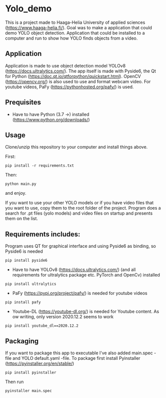 # Yolo_demo

This is a project made to Haaga-Helia University of applied sciences (https://www.haaga-helia.fi/).
Goal was to make a application that could demo YOLO object detection. Application that could be installed to a computer and run to show how YOLO finds objects from a video.

## Application
Application is made to use object detection model YOLOv8 (https://docs.ultralytics.com/).
The app itself is made with Pyside6, the Qt for Python (https://doc.qt.io/qtforpython/quickstart.html).
OpenCV (https://opencv.org/) is also used to use and format webcam video.
For youtube videos, PaFy (https://pythonhosted.org/pafy/) is used.

## Prequisites
- Have to have Python (3.7 ->) installed (https://www.python.org/downloads/)

## Usage
Clone/unzip this repository to your computer and install things above.

First:
``` 
pip install -r requirements.txt 
```

Then:
```
python main.py
``` 
and enjoy.

If you want to use your other YOLO models or if you have video files that you want to use, copy them to the root folder of the project. Program does a search for .pt files (yolo models) and video files on startup and presents them on the list.


## Requirements includes:

Program uses QT for graphical interface and using Pyside6 as binding, so Pyside6 is needed
```
pip install pyside6
```

- Have to have YOLOv8 (https://docs.ultralytics.com/) (and all requirements for ultralytics package etc. PyTorch and OpenCv) installed
```
pip install ultralytics
```

- PaFy (https://pypi.org/project/pafy/) is needed for youtube videos
```
pip install pafy
```

- Youtube-DL (https://youtube-dl.org/) is needed for Youtube content. As ow writing, only version 2020.12.2 seems to work
```
pip install youtube_dl==2020.12.2
```

## Packaging
If you want to package this app to executable I've also added  main.spec -file and YOLO default.yaml -file.
To package first install Pyinstaller (https://pyinstaller.org/en/stable/)

```
pip install pyinstaller
```

Then run
```
pyinstaller main.spec
```




